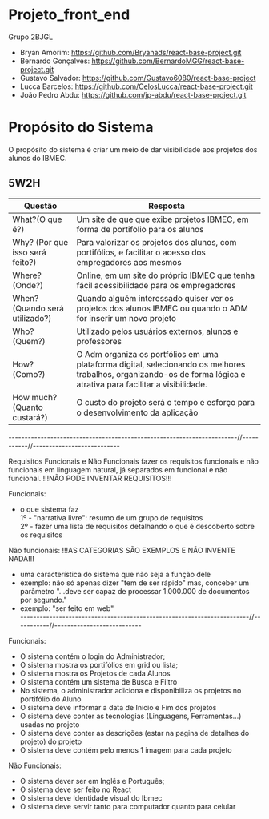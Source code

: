 # Projeto_front_end
Grupo 2BJGL

- Bryan Amorim: https://github.com/Bryanads/react-base-project.git
- Bernardo Gonçalves: https://github.com/BernardoMGG/react-base-project.git
- Gustavo Salvador: https://github.com/Gustavo6080/react-base-project
- Lucca Barcelos: https://github.com/CelosLucca/react-base-project.git
- João Pedro Abdu: https://github.com/jp-abdu/react-base-project.git

# Propósito do Sistema

O propósito do sistema é criar um meio de dar visibilidade aos projetos dos alunos do IBMEC.

## 5W2H

|Questão|Resposta|
|-------|--------|
|What?(O que é?)|Um site de que que exibe projetos IBMEC, em forma de portifolio para os alunos | 
|Why? (Por que isso será feito?)|Para valorizar os projetos dos alunos, com portifólios, e facilitar o acesso dos empregadores aos mesmos |
|Where? (Onde?)|Online, em um site do próprio IBMEC que tenha fácil acessibilidade para os empregadores |
|When? (Quando será utilizado?)|Quando alguém interessado quiser ver os projetos dos alunos IBMEC ou quando o ADM for inserir um novo projeto|
|Who? (Quem?)|Utilizado pelos usuários externos, alunos e professores|
|How? (Como?)|O Adm organiza os portfólios em uma plataforma digital, selecionando os melhores trabalhos, organizando-os de forma lógica e atrativa para facilitar a visibilidade.|
|How much? (Quanto custará?)|O custo do projeto será o tempo e esforço para o desenvolvimento da aplicação|

-----------------------------------------------------------------------//-----------//---------------------------

Requisitos Funcionais e Não Funcionais
fazer os requisitos funcionais e não funcionais em linguagem natural, já separados em funcional e não funcional. !!!NÃO PODE INVENTAR REQUISITOS!!!

Funcionais: 
- o que sistema faz  
1º - "narrativa livre": resumo de um grupo de requisitos  
2º - fazer uma lista de requisitos detalhando o que é descoberto sobre os requisitos

Não funcionais:
!!!AS CATEGORIAS SÃO EXEMPLOS E NÃO INVENTE NADA!!!
- uma característica do sistema que não seja a função dele
- exemplo: não só apenas dizer "tem de ser rápido" mas, conceber um parâmetro "...deve ser capaz de processar 1.000.000 de documentos por segundo."
- exemplo: "ser feito em web"  
-----------------------------------------------------------------------//-----------//---------------------------

Funcionais:
- O sistema contém o login do Administrador;
- O sistema mostra os portifólios em grid ou lista;
- O sistema mostra os Projetos de cada Alunos
- O sistema contém um sistema de Busca e Filtro 
- No sistema, o administrador adiciona e disponibiliza os projetos no portifólio do Aluno
- O sistema deve informar a data de Início e Fim dos projetos
- O sistema deve conter as tecnologias (Linguagens, Ferramentas...) usadas no projeto
- O sistema deve conter as descrições (estar na pagina de detalhes do projeto) do projeto
- O sistema deve contém  pelo menos 1 imagem para cada projeto

Não Funcionais:
- O sistema dever ser em Inglês e Português;
- O sistema deve ser feito no React
- O sistema deve Identidade visual do Ibmec
- O sistema deve servir tanto para computador quanto para celular


